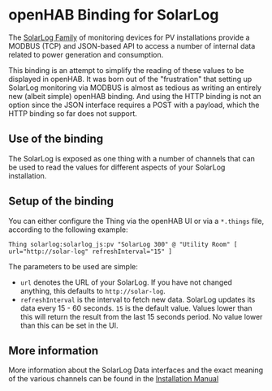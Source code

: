 # openHAB Binding for SolarLog 

The [SolarLog Family](http://www.solar-log.com/en/home.html) of monitoring devices for PV installations provide a MODBUS (TCP) and JSON-based API to access a number of internal data related to power generation and consumption. 

This binding is an attempt to simplify the reading of these values to be displayed in openHAB. It was born out of the "frustration" that setting up SolarLog monitoring via MODBUS is almost as tedious as writing an entirely new (albeit simple) openHAB binding. And using the HTTP binding is not an option since the JSON interface requires a POST with a payload, which the HTTP binding so far does not support.

## Use of the binding

The SolarLog is exposed as one thing with a number of channels that can be used to read the values for different aspects of your SolarLog installation. 

## Setup of the binding

You can either configure the Thing via the openHAB UI or via a `*.things` file, according to the following example:

`Thing solarlog:solarlog_js:pv "SolarLog 300" @ "Utility Room" [ url="http://solar-log" refreshInterval="15" ]`

The parameters to be used are simple:

* `url` denotes the URL of your SolarLog. If you have not changed anything, this defaults to `http://solar-log`.
* `refreshInterval` is the interval to fetch new data. SolarLog updates its data every 15 - 60 seconds. `15` is the default value. Values lower than this will return the result from the last 15 seconds period. No value lower than this can be set in the UI.

## More information

More information about the SolarLog Data interfaces and the exact meaning of the various channels can be found in the [Installation Manual](http://www.solar-log.com/fileadmin/BENUTZERDATEN/Downloads/Handbuecher/EN/SolarLog_Installation_manual_EN.pdf)